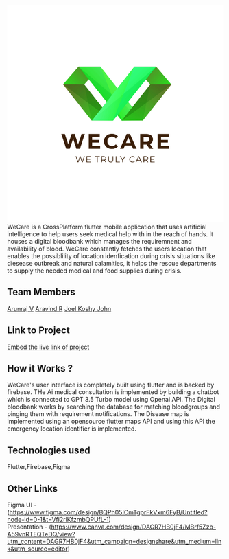 ![Alt Text](WeCareLogo.jpg)    
WeCare is a CrossPlatform flutter mobile application that uses artificial intelligence to help users seek medical help with in the reach of hands. It houses a digital bloodbank which manages the requiremnent and availability of blood. WeCare constantly fetches the users location that enables the possiblility of location idenfication during crisis situations like diesease outbreak and natural calamities, it helps the rescue departments to supply the needed medical and food supplies during crisis.
## Team Members
[Arunraj V](https://github.com/Arunrxj-v)
[Aravind R](https://github.com/aravindr001)
[Joel Koshy John](https://github.com/Joelkoshyjohn)


## Link to Project
[Embed the live link of project](live_link)

## How it Works ?
WeCare's user interface is completely built using flutter and is backed by firebase. THe Ai medical consultation is implemented by building a chatbot which is connected to GPT 3.5 Turbo model using Openai API. The Digital bloodbank works by searching the database for matching bloodgroups and pinging them with requirement notifications. The Disease map is implemented using an opensource flutter maps API and using this API the emergency location identifier is implemented.

## Technologies used
Flutter,Firebase,Figma
## Other Links
Figma UI -(https://www.figma.com/design/BQPh05ICmTgprFkVxm6FyB/Untitled?node-id=0-1&t=Vfi2rlKfzmbQPUfL-1)  
Presentation - (https://www.canva.com/design/DAGR7HB0jF4/MBrf5Zzb-A59vnRTEQTeDQ/view?utm_content=DAGR7HB0jF4&utm_campaign=designshare&utm_medium=link&utm_source=editor)  
